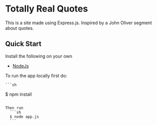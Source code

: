 # Totally Real Quotes

This is a site made using Express.js. Inspired by a John Oliver segment about quotes.


## Quick Start
Install the following on your own
- [NodeJs](http://nodejs.org/)

To run the app locally first do:

	```sh
  $ npm install
  ```

Then run
	```sh
	$ node app.js
	```
